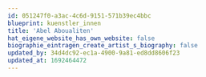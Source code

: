 ```yaml
---
id: 051247f0-a3ac-4c6d-9151-571b39ec4bbc
blueprint: kuenstler_innen
title: 'Abel Aboualiten'
hat_eigene_website_has_own_website: false
biographie_eintragen_create_artist_s_biography: false
updated_by: 34d4dc92-ec1a-4900-9a81-ed8dd8606f23
updated_at: 1692464472
---
```


